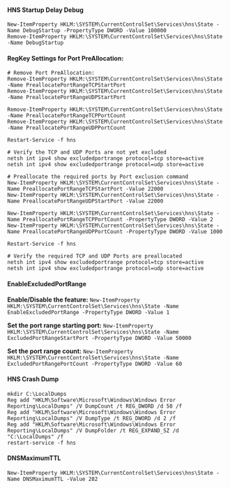 #### HNS Startup Delay Debug ####

```
New-ItemProperty HKLM:\SYSTEM\CurrentControlSet\Services\hns\State -Name DebugStartup -PropertyType DWORD -Value 100000
Remove-ItemProperty HKLM:\SYSTEM\CurrentControlSet\Services\hns\State -Name DebugStartup
```

#### RegKey Settings for Port PreAllocation: ####
```
# Remove Port PreAllocation:
Remove-ItemProperty HKLM:\SYSTEM\CurrentControlSet\Services\hns\State -Name PreallocatePortRangeTCPStartPort
Remove-ItemProperty HKLM:\SYSTEM\CurrentControlSet\Services\hns\State -Name PreallocatePortRangeUDPStartPort
 
Remove-ItemProperty HKLM:\SYSTEM\CurrentControlSet\Services\hns\State -Name PreallocatePortRangeTCPPortCount
Remove-ItemProperty HKLM:\SYSTEM\CurrentControlSet\Services\hns\State -Name PreallocatePortRangeUDPPortCount

Restart-Service -f hns

# Verify the TCP and UDP Ports are not yet excluded
netsh int ipv4 show excludedportrange protocol=tcp store=active
netsh int ipv4 show excludedportrange protocol=udp store=active

# Preallocate the required ports by Port exclusion command
New-ItemProperty HKLM:\SYSTEM\CurrentControlSet\Services\hns\State -Name PreallocatePortRangeTCPStartPort -Value 22000
New-ItemProperty HKLM:\SYSTEM\CurrentControlSet\Services\hns\State -Name PreallocatePortRangeUDPStartPort -Value 22000
 
New-ItemProperty HKLM:\SYSTEM\CurrentControlSet\Services\hns\State -Name PreallocatePortRangeTCPPortCount -PropertyType DWORD -Value 2
New-ItemProperty HKLM:\SYSTEM\CurrentControlSet\Services\hns\State -Name PreallocatePortRangeUDPPortCount -PropertyType DWORD -Value 1000
 
Restart-Service -f hns
 
# Verify the required TCP and UDP Ports are preallocated
netsh int ipv4 show excludedportrange protocol=tcp store=active
netsh int ipv4 show excludedportrange protocol=udp store=active
```

#### EnableExcludedPortRange ####

**Enable/Disable the feature:**
``` New-ItemProperty HKLM:\SYSTEM\CurrentControlSet\Services\hns\State -Name EnableExcludedPortRange -PropertyType DWORD -Value 1 ```
 
**Set the port range starting port:**
``` New-ItemProperty HKLM:\SYSTEM\CurrentControlSet\Services\hns\State -Name ExcludedPortRangeStartPort -PropertyType DWORD -Value 50000 ```
 
**Set the port range count:**
``` New-ItemProperty HKLM:\SYSTEM\CurrentControlSet\Services\hns\State -Name ExcludedPortRangePortCount -PropertyType DWORD -Value 60 ```

#### HNS Crash Dump ####
```
mkdir C:\LocalDumps
Reg add "HKLM\Software\Microsoft\Windows\Windows Error Reporting\LocalDumps" /V DumpCount /t REG_DWORD /d 50 /f
Reg add "HKLM\Software\Microsoft\Windows\Windows Error Reporting\LocalDumps" /V DumpType /t REG_DWORD /d 2 /f
Reg add "HKLM\Software\Microsoft\Windows\Windows Error Reporting\LocalDumps" /V DumpFolder /t REG_EXPAND_SZ /d "C:\LocalDumps" /f
restart-service -f hns
```

#### DNSMaximumTTL ####
```
New-ItemProperty HKLM:\SYSTEM\CurrentControlSet\Services\hns\State -Name DNSMaximumTTL -Value 282
```
